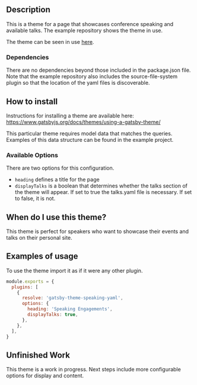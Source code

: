 ## Description

This is a theme for a page that showcases conference speaking and available talks. The example repository shows the theme in use.

The theme can be seen in use [here](https://laurieontech.com/speaking/).

### Dependencies

There are no dependencies beyond those included in the package.json file. Note that the example repository also includes the source-file-system plugin so that the location of the yaml files is discoverable.

## How to install

Instructions for installing a theme are available here: https://www.gatsbyjs.org/docs/themes/using-a-gatsby-theme/

This particular theme requires model data that matches the queries. Examples of this data structure can be found in the example project.

### Available Options

There are two options for this configuration.

- `heading` defines a title for the page
- `displayTalks` is a boolean that determines whether the talks section of the theme will appear. If set to true the talks.yaml file is necessary. If set to false, it is not.

## When do I use this theme?

This theme is perfect for speakers who want to showcase their events and talks on their personal site.

## Examples of usage

To use the theme import it as if it were any other plugin.

```javascript
module.exports = {
  plugins: [
    {
      resolve: 'gatsby-theme-speaking-yaml',
      options: {
        heading: 'Speaking Engagements',
        displayTalks: true,
      },
    },
  ],
}
```

## Unfinished Work

This theme is a work in progress. Next steps include more configurable options for display and content.
